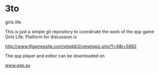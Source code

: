 3to
===

girls life


This is just a simple git repository to coordinate the work of the qsp game Girls Life. Platform for discussion is

http://www.tfgamessite.com/phpbb3/viewtopic.php?f=6&t=5882

The qsp player and editor can be downloaded on 

www.qsp.su


